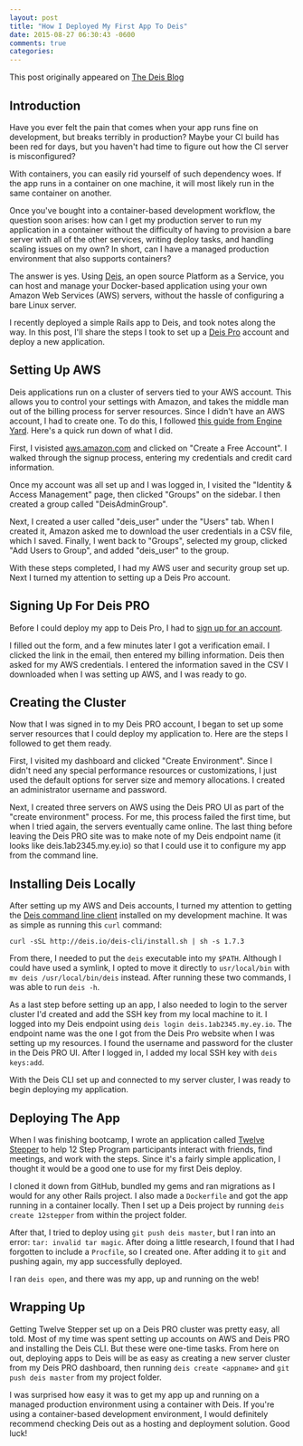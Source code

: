 ```yaml
---
layout: post
title: "How I Deployed My First App To Deis"
date: 2015-08-27 06:30:43 -0600
comments: true
categories:
---
```


This post originally appeared on [The Deis Blog](http://deis.com/blog/2015/how-deployed-my-first-app-to-deis)

## Introduction

Have you ever felt the pain that comes when your app runs fine on development, but breaks terribly in production? Maybe your CI build has been red for days, but you haven't had time to figure out how the CI server is misconfigured?

With containers, you can easily rid yourself of such dependency woes. If the app runs in a container on one machine, it will most likely run in the same container on another.

Once you've bought into a container-based development workflow, the question soon arises: how can I get my production server to run my application in a container without the difficulty of having to provision a bare server with all of the other services, writing deploy tasks, and handling scaling issues on my own? In short, can I have a managed production environment that also supports containers?

The answer is yes. Using [Deis](http://deis.io/), an open source Platform as a Service, you can host and manage your Docker-based application using your own Amazon Web Services (AWS) servers, without the hassle of configuring a bare Linux server.

I recently deployed a simple Rails app to Deis, and took notes along the way. In this post, I'll share the steps I took to set up a [Deis Pro](https://try.deis.com/) account and deploy a new application.

## Setting Up AWS

Deis applications run on a cluster of servers tied to your AWS account. This allows you to control your settings with Amazon, and takes the middle man out of the billing process for server resources. Since I didn't have an AWS account, I had to create one. To do this, I followed [this guide from Engine Yard](https://support.cloud.engineyard.com/hc/en-us/articles/205501008-Before-You-Begin-Set-Up-Your-AWS-Account-and-User). Here's a quick run down of what I did.

First, I visisted [aws.amazon.com](http://aws.amazon.com) and clicked on "Create a Free Account". I walked through the signup process, entering my credentials and credit card information.

Once my account was all set up and I was logged in, I visited the "Identity & Access Management" page, then clicked "Groups" on the sidebar. I then created a group called "DeisAdminGroup".

Next, I created a user called "deis_user" under the "Users" tab. When I created it, Amazon asked me to download the user credentials in a CSV file, which I saved. Finally, I went back to "Groups", selected my group, clicked "Add Users to Group", and added "deis_user" to the group.

With these steps completed, I had my AWS user and security group set up. Next I turned my attention to setting up a Deis Pro account.

## Signing Up For Deis PRO

Before I could deploy my app to Deis Pro, I had to [sign up for an account](https://try.deis.com/).

I filled out the form, and a few minutes later I got a verification email. I clicked the link in the email, then entered my billing information. Deis then asked for my AWS credentials. I entered the information saved in the CSV I downloaded when I was setting up AWS, and I was ready to go.

## Creating the Cluster

Now that I was signed in to my Deis PRO account, I began to set up some server resources that I could deploy my application to. Here are the steps I followed to get them ready.

First, I visited my dashboard and clicked "Create Environment". Since I didn't need any special performance resources or customizations, I just used the default options for server size and memory allocations. I created an administrator username and password.

Next, I created three servers on AWS using the Deis PRO UI as part of the "create environment" process. For me, this process failed the first time, but when I tried again, the servers eventually came online. The last thing before leaving the Deis PRO site was to make note of my Deis endpoint name (it looks like deis.1ab2345.my.ey.io) so that I could use it to configure my app from the command line.

## Installing Deis Locally

After setting up my AWS and Deis accounts, I turned my attention to getting the [Deis command line client](http://docs.deis.io/en/latest/using_deis/install-client/) installed on my development machine. It was as simple as running this `curl` command:

```
curl -sSL http://deis.io/deis-cli/install.sh | sh -s 1.7.3
```

From there, I needed to put the `deis` executable into my `$PATH`. Although I could have used a symlink, I opted to move it directly to `usr/local/bin` with `mv deis /usr/local/bin/deis` instead. After running these two commands, I was able to run `deis -h`.

As a last step before setting up an app, I also needed to login to the server cluster I'd created and add the SSH key from my local machine to it. I logged into my Deis endpoint using `deis login deis.1ab2345.my.ey.io`. The endpoint name was the one I got from the Deis Pro website when I was setting up my resources. I found the username and password for the cluster in the Deis PRO UI. After I logged in, I added my local SSH key with `deis keys:add`.

With the Deis CLI set up and connected to my server cluster, I was ready to begin deploying my application.

## Deploying The App

When I was finishing bootcamp, I wrote an application called [Twelve Stepper](https://github.com/fluxusfrequency/12stepper) to help 12 Step Program participants interact with friends, find meetings, and work with the steps. Since it's a fairly simple application, I thought it would be a good one to use for my first Deis deploy.

I cloned it down from GitHub, bundled my gems and ran migrations as I would for any other Rails project. I also made a `Dockerfile` and got the app running in a container locally. Then I set up a Deis project by running `deis create 12stepper` from within the project folder.

After that, I tried to deploy using `git push deis master`, but I ran into an error: `tar: invalid tar magic`. After doing a little research, I found that I had forgotten to include a `Procfile`, so I created one. After adding it to `git` and pushing again, my app successfully deployed.

I ran `deis open`, and there was my app, up and running on the web!

## Wrapping Up

Getting Twelve Stepper set up on a Deis PRO cluster was pretty easy, all told. Most of my time was spent setting up accounts on AWS and Deis PRO and installing the Deis CLI. But these were one-time tasks. From here on out, deploying apps to Deis will be as easy as creating a new server cluster from my Deis PRO dashboard, then running `deis create <appname>` and `git push deis master` from my project folder.

I was surprised how easy it was to get my app up and running on a managed production environment using a container with Deis. If you're using a container-based development environment, I would definitely recommend checking Deis out as a hosting and deployment solution. Good luck!
